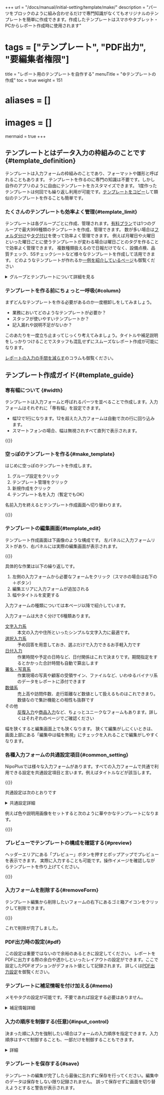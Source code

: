 +++
url = "/docs/manual/initial-setting/template/make/"
description = "パーツをブロックのように組み合わせるだけで専門知識がなくてもオリジナルのテンプレートを簡単に作成できます。作成したテンプレートはスマホやタブレット・PCからレポート作成時に使用されます"
# tags = ["テンプレート", "PDF出力", "要編集者権限"]
title = "レポート用のテンプレートを自作する"
menuTitle = "⚙テンプレートの作成"
toc = true
weight = 151
# aliases = []
# images = []
mermaid = true
+++


## テンプレートとはデータ入力の枠組みのことです{#template_definition}

テンプレートは入力フォームの枠組みのことであり、フォーマットや雛形と呼ばれることもあります。
テンプレートを作るのに専門の知識は不要です。しかし自作のアプリのように自由にテンプレートをカスタマイズできます。
1度作ったテンプレートは何回でも繰り返し利用が可能です。[テンプレートをコピー](#copy)して類似のテンプレートを作ることも簡単です。


### たくさんのテンプレートも効率よく管理{#template_limit}

テンプレートは各グループごとに作成、管理されます。[有料プラン](/docs/price/_about/#fee)では1つのグループで最大999種類のテンプレートを作成、管理できます。
数が多い場合は[フォルダ分け](/docs/manual/initial-setting/template/directory/)や[タグ付け](/docs/manual/initial-setting/advanced-setting/tag/)を使って効率よく管理できます。
例えば月曜日や火曜日といった曜日ごとに使うテンプレートが変わる場合は曜日ごとのタグを作ることで効率よく管理できます。
複数種類扱えるので日報だけでなく、設備点検、品質チェック、5Sチェックシートなど様々なテンプレートを作成して活用できます。
どのようなテンプレートが作れるか[一例を紹介しているページ](/tips/userfriendly/)も御覧ください





<details>
  <summary>グループとテンプレートについて詳細を見る</summary>


例えば製造部と営業部では業務に使用するテンプレートは全く違うはずです。
そのためテンプレートはグループの中で作成し、そのグループ内でのみ利用可能です。異なるグループで同じテンプレートを使いたい場合はテンプレートの取込機能で複製できます

```kroki {type=mermaid}
graph LR;
  classDef class2 fill:#ffa23e
  classDef class1 fill:#66cdaa
  classDef class3 fill:#f9d930
  組織 --> 営業グループ:::class2
  組織 --> 製造グループ:::class2
  製造グループ .-> X部品品質管理シート:::class3
  製造グループ .-> 不良品レポート:::class3
  営業グループ .-> 営業報告レポート:::class3
```

例えば製造部では品質管理に関するテンプレートだけが表示されますので、見通しの良い管理が可能になります。
特に日常業務でテンプレートを選ぶ回数は多いため、すぐに見つけられるように適切にグループ分けを行うと良いです。

{{<icatch filename="group" msg="レポートのテンプレートはグループ単位で利用可能です" alice="here">}}

</details>

### テンプレートを作る前にちょっと一呼吸{#column}

まずどんなテンプレートを作る必要があるのか一度棚卸しをしてみましょう。

- 業務においてどのようなテンプレートが必要か？
- スタッフが使いやすいテンプレートか？
- 記入漏れや説明不足がないか？

このあたりを一度立ち止まってじっくり考えてみましょう。タイトルや補足説明をしっかりつけることでスタッフも混乱せずにスムーズなレポート作成が可能になります。


[レポートの入力の手間を減らす](/tips/userfriendly/)のコラムも御覧ください。



## テンプレート作成ガイド{#template_guide}

### 専有幅について {#width}

テンプレートは入力フォームと呼ばれるパーツを並べることで作成します。入力フォームはそれぞれに「専有幅」を設定できます。

- 幅12で1行になります。12を超えた入力フォームは自動で次の行に回り込みます。
- スマートフォンの場合、幅は無視されすべて直列で表示されます。


{{<icatch filename="template" msg="入力フォームを自由に組み合わせるだけでオリジナルのレポートテンプレートを簡単に作成できます">}}




### 空っぽのテンプレートを作る{#make_template}

はじめに空っぽのテンプレートを作成します。

1. グループ設定をクリック
1. テンプレート管理をクリック
1. 新規作成をクリック
1. テンプレート名を入力（暫定でもOK）

名前入力を終えるとテンプレート作成画面へ切り替わります。



{{<icatch filename="make-template" msg="まずは空っぽのテンプレートを作りましょう" alice="book">}}

### テンプレートの編集画面{#template_edit}

テンプレート作成画面は下画像のような構成です。
左パネルに入力フォームリストがあり、右パネルには実際の編集画面が表示されます。

{{<iTablet filename="edittemplate" msg="左側のパーツリストからクリックしてテンプレートに追加していく作業を繰り返します" alice="book">}}



具体的な作業は以下の繰り返しです。

1. 左側の入力フォームから必要なフォームをクリック（スマホの場合は右下の＋ボタン）
2. 編集エリアに入力フォームが追加される
3. 幅やタイトルを変更する

入力フォームの種類については本ページ以降で紹介しています。

入力フォームは大きく分けて6種類あります。

<dl class="basic">
<dt><a href="/docs/manual/initial-setting/template/text/">文字入力系</a></dt>
<dd>本文の入力や住所といったシンプルな文字入力に最適です。</dd>
<dt><a href="/docs/manual/initial-setting/template/selects/">選択入力系</a></dt>
<dd>予め回答を用意しておき、選ぶだけで入力できるお手軽入力です</dd>
<dt><a href="/docs/manual/initial-setting/template/date_time/">日付入力</a></dt>
<dd>作業時間や予定の日時など、日付関係はこれで決まりです。期間指定をするとかかった合計時間も自動で算出します</dd>
<dt><a href="/docs/manual/initial-setting/template/binarys/">署名・写真系</a></dt>
<dd>作業現場の写真や顧客の受領サイン、ファイルなど、いわゆるバイナリ系のデータをレポートに添付できます</dd>
<dt><a href="/docs/manual/initial-setting/template/digital/">数値系</a></dt>
<dd>売上高や訪問件数、走行距離など数値として扱えるものはこれできまり。数値なので集計機能との相性も抜群です</dd>
<dt>その他</dt>
<dd><a href="/docs/manual/initial-setting/template/array/">反復入力</a>や<a href="/docs/manual/initial-setting/template/mod/">商品入力</a>など、ちょっとユニークなフォームもあります。詳しくはそれぞれのページでご確認ください</dd>
</dl>


幅を狭くすると編集画面上でも狭くなります。
狭くて編集がしにくいときは、画面上部にある「編集中は幅を無視」にチェックを入れることで編集がしやすくなります。


### 各種入力フォームの共通設定項目{#common_setting}


NipoPlusでは様々な入力フォームがあります。すべての入力フォームで共通で利用できる設定を共通設定項目と言います。例えばタイトルなどが該当します。

{{<icatch filename="common-settings" msg="色分けとか説明画像はほとんどのパーツで使える共通項目です" alice="here">}}

共通設定は次のとおりです

<details>
  <summary>共通設定詳細</summary>


<dl class="basic">
<dt>①タイトル</dt>
<dd>項目見出しエリアに表示される文字です</dd>
<dt>④幅</dt>
<dd>1〜12の幅を選択できます。1行全てを使うには12を指定します</dd>
<dt>⑤タイトルカラー</dt>
<dd>応用設定の中にあります。項目見出しエリアの背景色を設定できます。灰色・茶色・緑色・紺色・赤色から選択してください。初期値は灰色です</dd>
<dt>①サイズ</dt>
<dd>応用設定の中にあります。表示名の文字サイズを最小・小・中・大の4段階から設定できます。初期値は「中」です。表示名が長すぎる場合は設定が無視されます</dd>
<dt>②メモ</dt>
<dd>応用設定の中にあります。入力エリアの画面左上に赤文字で表示されます。レポート・チェックシートの作成者が迷うことのないように補足文として活用できます</dd>
<dt>③説明用の画像</dt>
<dd>応用設定の中にあります。レポートを書くスタッフが操作に迷わないようにするための説明用画像を添付できます</dd>
</dl>

</details>

例えば色や説明用画像をセットすると次のように華やかなテンプレートになります。


{{<icatch filename="common-preview" msg="色分けや説明画像があると見やすいテンプレートになりますね" alice="ok">}}

### プレビューでテンプレートの構成を確認する{#preview}

ヘッダーエリアにある「プレビュー」ボタンを押すとポップアップでプレビューを表示できます。
実際に入力することも可能です。操作イメージを確認しながらテンプレートを作り上げてください。

{{<icatch filename="preview" msg="プレビューを見れば作成中のテンプレートの具体的なイメージが掴めます">}}


### 入力フォームを削除する{#removeForm}

テンプレート編集から削除したいフォームの右下にあるゴミ箱アイコンをクリックして削除できます。

{{<icatch filename="removeForm" msg="レポートテンプレートから不要な入力フォームを削除してみましょう" alice="guide">}}

これで削除が完了しました。



### PDF出力時の設定{#pdf}

この設定は重要ではないので余裕のあるときに設定してください。
レポートをPDFに出力する際の余白や透かしといったレイアウトの設定ができます。ここで設定したPDFオプションがデフォルト値として記録されます。
詳しくは[PDF出力設定](/docs/manual/pdf/pdfoption/)を御覧ください。



### テンプレートに補足情報を付け加える{#memo}

メモやタグの設定が可能です。不要であれば設定する必要はありません。

<details>
  <summary>補足情報詳細</summary>



{{<icatch filename="header" msg="文書番号プレフィックや、メモなど補足的な事項を設定できます">}}

<dl class="basic">
  <dt>メモ</dt>
  <dd>テンプレートのメモです。レポート作成時に画面下部に表示されます</dd>
  <dt>文書番号プレフィックス</dt>
  <dd>文書番号の前に付される文字です。初期値は「No.」です</dd>
  <dt>1日1名あたりの提出枚数目安</dt>
  <dd>このレポートを1日に何枚提出するかの目安を指定できます。設定した場合、<a href="/docs/manual/write-report/write/#select_template">テンプレート選択画面</a>で進捗バーが表示されます</dd>
  <dt><a href="/docs/manual/initial-setting/advanced-setting/tag/">タグ</a></dt>
  <dd>テンプレート選択時に探しやすくする目印です。タグによる検索もできます</dd>
</dl>

</details>

### 入力の順序を制御する(任意){#input_control}

決まった順に入力を強制したい場合はフォームの入力順序を指定できます。入力順序はすべて制御することも、一部だけを制御することもできます。

<details>
  <summary>詳細</summary>


1. 「入力順序を指示する」にチェックを入れる
1. 「入力順の設定」をクリック
1. 順序指定ウインドウがポップアップで表示される
1. 順序指定の左列一覧から順序指定したい項目にある＋ボタンをクリック
1. 右列に追加される（右列は順序指定されたフォームです）
1. プレビューを使い動きを確認する

{{<icatch filename="order1" msg="入力の並び順を指定することで手順スキップを物理的に防ぐことが可能です" alice="shield">}}

設定画面がポップアップで表示されます。
{{<nextArrow>}}

左の一覧から順序指定する項目の＋ボタンをクリックして右列へ追加します。
{{<icatch filename="order2" msg="水色のカードが並び順制御する項目です">}}

右側のリストの上から順に入力の制御が行われます。ただしく動作するかをプレビューを使い確認してください
{{<nextArrow>}}

{{<icatch filename="order-preview" msg="入力の並び順を指定した入力イメージをプレビューで確認してみましょう">}}

</details>

### テンプレートを保存する{#save}

テンプレートの編集が完了したら最後に忘れずに保存を行ってください。編集中のデータは保存をしない限り記録されません。
誤って保存せずに画面を切り替えようとすると警告が表示されます。
